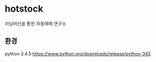 # hotstock
러닝머신을 통한 자동매매 연구소
## 환경 ##
python 3.4.5
https://www.python.org/downloads/release/python-345
